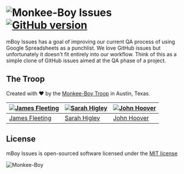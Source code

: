 ![Monkee-Boy](https://dujrsrsgsd3nh.cloudfront.net/img/emoticons/113009/mboy-1403710932.jpg) Issues [![GitHub version](https://badge.fury.io/gh/monkee-boy%2Fissues.svg)](http://badge.fury.io/gh/monkee-boy%2Fissues)
===========

mBoy Issues has a goal of improving our current QA process of using Google Spreadsheets as a punchlist. We love GitHub issues but unfortunately it doesn't fit entirely into our workflow. Think of this as a simple clone of GitHub issues aimed at the QA phase of a project.


## The Troop

Created with ♥ by the [Monkee-Boy Troop](http://monkee-boy.com) in Austin, Texas.

| [![James Fleeting](https://avatars0.githubusercontent.com/u/23062?s=144)](https://github.com/fleeting) | [![Sarah Higley](https://avatars3.githubusercontent.com/u/3819570?s=144)](https://github.com/smhigley) | [![John Hoover](https://avatars2.githubusercontent.com/u/48278?s=144)](https://github.com/defvayne23) |
|---|---|---|
| [James Fleeting](http://github.com/fleeting) | [Sarah Higley](https://github.com/smhigley) | [John Hoover](https://github.com/defvayne23) |

## License

mBoy Issues is open-sourced software licensed under the [MIT license](http://opensource.org/licenses/MIT)

![Monkee-Boy](http://www.monkee-boy.com/img/logo-withtag-vertical-dark.jpg)
